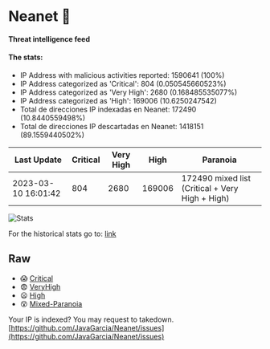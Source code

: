 # Neanet :hocho:
#### Threat intelligence feed
#### The stats:

- IP Address with malicious activities reported: 1590641 (100%)
- IP Address categorized as 'Critical':  804 (0.050545660523%)
- IP Address categorized as 'Very High':  2680 (0.168485535077%)
- IP Address categorized as 'High':  169006 (10.6250247542)
- Total de direcciones IP indexadas en Neanet:  172490 (10.8440559498%)
- Total de direcciones IP descartadas en Neanet:  1418151 (89.1559440502%)

| Last Update | Critical | Very High | High | Paranoia |
| --- | --- | --- | --- | --- |
| 2023-03-10 16:01:42 | 804 | 2680 | 169006 | 172490 mixed list (Critical + Very High + High)|

![Stats](https://docs.google.com/spreadsheets/d/e/2PACX-1vSnaNMIXVabIpDJjufMlzH7poXnshF3mgd8Is1g9ytUEzVsP5my4Trn8f-xkoLLQ38xpL3HtmUexLo6/pubchart?oid=501124687&format=image)

For the historical stats go to: [link](/stats.csv)
## Raw
- :scream: [Critical](https://raw.githubusercontent.com/JavaGarcia/Neanet/master/blacklists/neanet_critical.txt)
- :fearful: [VeryHigh](https://raw.githubusercontent.com/JavaGarcia/Neanet/master/blacklists/neanet_veryHigh.txtt)
- :frowning: [High](https://raw.githubusercontent.com/JavaGarcia/Neanet/master/blacklists/neanet_high.txt)
- :dizzy_face: [Mixed-Paranoia](https://raw.githubusercontent.com/JavaGarcia/Neanet/master/blacklists/neanet_all.txt)


Your IP is indexed? You may request to takedown. [https://github.com/JavaGarcia/Neanet/issues](https://github.com/JavaGarcia/Neanet/issues)




































































































































































































































































































































































































































































































































































































































































































































































































































































































































































































































































































































































































































































































































































































































































































































































































































































































































































































































































































































































































































































































































































































































































































































































































































































































































































































































































































































































































































































































































































































































































































































































































































































































































































































































































































































































































































































































































































































































































































































































































































































































































































































































































































































































































































































































































































































































































































































































































































































































































































































































































































































































































































































































































































































































































































































































































































































































































































































































































































































































































































































































































































































































































































































































































































































































































































































































































































































































































































































































































































































































































































































































































































































































































































































































































































































































































































































































































































































































































































































































































































































































































































































































































































































































































































































































































































































































































































































































































































































































































































































































































































































































































































































































































































































































































































































































































































































































































































































































































































































































